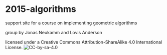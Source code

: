# 2015-algorithms
support site for a course on implementing geometric algorithms

group by Jonas Neukamm and Lovis Anderson

licensed under a Creative Commons Attribution-ShareAlike 4.0 International License.
![CC-by-sa-4.0](cc-by-sa-4.0-88x31.png)

